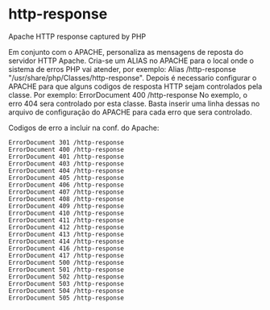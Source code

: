 # http-response
Apache HTTP response captured by PHP

Em conjunto com o APACHE, personaliza as mensagens de reposta do servidor HTTP Apache. 
Cria-se um ALIAS no APACHE para o local onde o sistema de erros PHP vai
atender, por exemplo: Alias /http-response "/usr/share/php/Classes/http-response". 
Depois é necessario configurar o APACHE para que alguns codigos de 
resposta HTTP sejam controlados pela classe. Por exemplo: ErrorDocument 400 /http-response
No exemplo, o erro 404 sera controlado por esta classe. Basta inserir uma linha
dessas no arquivo de configuração do APACHE para cada erro que sera controlado.

Codigos de erro a incluir na conf. do Apache:

    ErrorDocument 301 /http-response
    ErrorDocument 400 /http-response
    ErrorDocument 401 /http-response
    ErrorDocument 403 /http-response
    ErrorDocument 404 /http-response
    ErrorDocument 405 /http-response
    ErrorDocument 406 /http-response
    ErrorDocument 407 /http-response
    ErrorDocument 408 /http-response
    ErrorDocument 409 /http-response
    ErrorDocument 410 /http-response
    ErrorDocument 411 /http-response
    ErrorDocument 412 /http-response
    ErrorDocument 413 /http-response
    ErrorDocument 414 /http-response
    ErrorDocument 416 /http-response
    ErrorDocument 417 /http-response
    ErrorDocument 500 /http-response
    ErrorDocument 501 /http-response
    ErrorDocument 502 /http-response
    ErrorDocument 503 /http-response
    ErrorDocument 504 /http-response
    ErrorDocument 505 /http-response